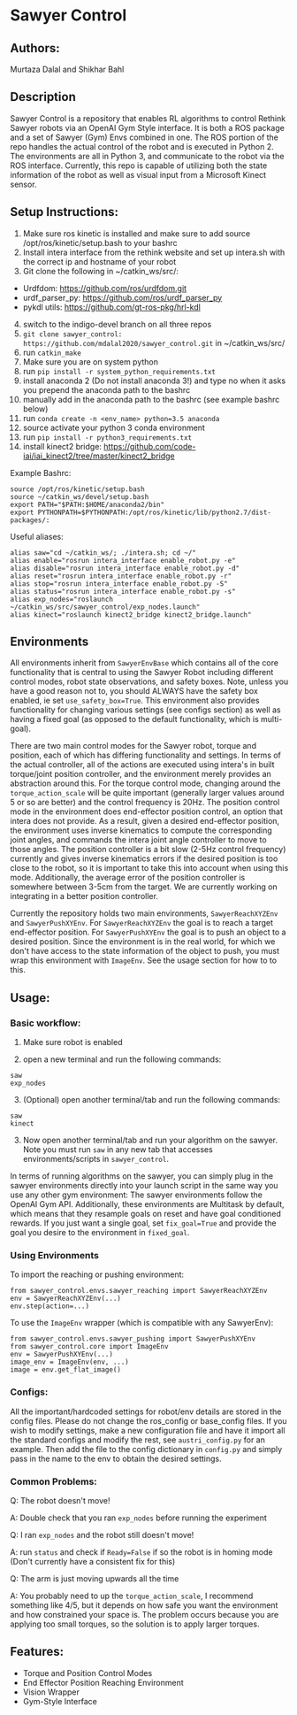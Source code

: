 # Sawyer Control
## Authors:
Murtaza Dalal and Shikhar Bahl 
## Description
Sawyer Control is a repository that enables RL algorithms to control Rethink Sawyer robots via an OpenAI Gym Style interface. It is both a ROS package and a set of Sawyer (Gym) Envs combined in one. The ROS portion of the repo handles the actual control of the robot and is executed in Python 2. The environments are all in Python 3, and communicate to the robot via the ROS interface. Currently, this repo is capable of utilizing both the state information of the robot as well as visual input from a Microsoft Kinect sensor. 

## Setup Instructions:
1. Make sure ros kinetic is installed and make sure to add source /opt/ros/kinetic/setup.bash to your bashrc
2. Install intera interface from the rethink website and set up intera.sh with the correct ip and hostname of your robot
3. Git clone the following in ~/catkin_ws/src/:
* Urdfdom: https://github.com/ros/urdfdom.git
* urdf_parser_py: https://github.com/ros/urdf_parser_py
* pykdl utils: https://github.com/gt-ros-pkg/hrl-kdl
4. switch to the indigo-devel branch on all three repos
5. `git clone sawyer_control: https://github.com/mdalal2020/sawyer_control.git` in ~/catkin_ws/src/
6. run `catkin_make`
7. Make sure you are on system python
8. run `pip install -r system_python_requirements.txt`
9. install anaconda 2 (Do not install anaconda 3!) and type no when it asks you prepend the anaconda path to the bashrc
10. manually add in the anaconda path to the bashrc (see example bashrc below)
11. run `conda create -n <env_name> python=3.5 anaconda`
12. source activate your python 3 conda environment
13. run `pip install -r python3_requirements.txt`
14. install kinect2 bridge: https://github.com/code-iai/iai_kinect2/tree/master/kinect2_bridge

Example Bashrc:
```
source /opt/ros/kinetic/setup.bash
source ~/catkin_ws/devel/setup.bash
export PATH="$PATH:$HOME/anaconda2/bin"
export PYTHONPATH=$PYTHONPATH:/opt/ros/kinetic/lib/python2.7/dist-packages/:
```
Useful aliases:
```
alias saw="cd ~/catkin_ws/; ./intera.sh; cd ~/"
alias enable="rosrun intera_interface enable_robot.py -e"
alias disable="rosrun intera_interface enable_robot.py -d"
alias reset="rosrun intera_interface enable_robot.py -r"
alias stop="rosrun intera_interface enable_robot.py -S"
alias status="rosrun intera_interface enable_robot.py -s"
alias exp_nodes="roslaunch ~/catkin_ws/src/sawyer_control/exp_nodes.launch"
alias kinect="roslaunch kinect2_bridge kinect2_bridge.launch"
```

## Environments
All environments inherit from `SawyerEnvBase` which contains all of the core functionality that is central to using the Sawyer Robot including different control modes, robot state observations, and safety boxes. Note, unless you have a good reason not to, you should ALWAYS have the safety box enabled, ie set `use_safety_box=True`. This environment also provides functionality for changing various settings (see configs section) as well as having a fixed goal (as opposed to the default functionality, which is multi-goal). 

There are two main control modes for the Sawyer robot, torque and position, each of which has differing functionality and settings. In terms of the actual controller, all of the actions are executed using intera's in built torque/joint position controller, and the environment merely provides an abstraction around this. For the torque control mode, changing around the `torque_action_scale` will be quite important (generally larger values around 5 or so are better) and the control frequency is 20Hz. The position control mode in the environment does end-effector position control, an option that intera does not provide. As a result, given a desired end-effector position, the environment uses inverse kinematics to compute the corresponding joint angles, and commands the intera joint angle controller to move to those angles. The position controller is a bit slow (2-5Hz control frequency) currently and gives inverse kinematics errors if the desired position is too close to the robot, so it is important to take this into account when using this mode. Additionally, the average error of the position controller is somewhere between 3-5cm from the target. We are currently working on integrating in a better position controller. 

Currently the repository holds two main environments, `SawyerReachXYZEnv` and `SawyerPushXYEnv`. For `SawyerReachXYZEnv` the goal is to reach a target end-effector position. For `SawyerPushXYEnv` the goal is to push an object to a desired position. Since the environment is in the real world, for which we don't have access to the state information of the object to push, you must wrap this environment with `ImageEnv`. See the usage section for how to to this.

## Usage:

### Basic workflow:

1. Make sure robot is enabled

2. open a new terminal and run the following commands:
``` 
saw
exp_nodes 
``` 
3. (Optional) open another terminal/tab and run the following commands:
```
saw 
kinect
```
3. Now open another terminal/tab and run your algorithm on the sawyer. Note you must run `saw` in any new tab that accesses environments/scripts in `sawyer_control`. 

In terms of running algorithms on the sawyer, you can simply plug in the sawyer environments directly into your launch script in the same way you use any other gym environment: The sawyer environments follow the OpenAI Gym API. Additionally, these environments are Multitask by default, which means that they resample goals on reset and have goal conditioned rewards. If you just want a single goal, set `fix_goal=True` and provide the goal you desire to the environment in `fixed_goal`.  

### Using Environments

To import the reaching or pushing environment:

```
from sawyer_control.envs.sawyer_reaching import SawyerReachXYZEnv
env = SawyerReachXYZEnv(...)
env.step(action=...)
```

To use the `ImageEnv` wrapper (which is compatible with any SawyerEnv):
```
from sawyer_control.envs.sawyer_pushing import SawyerPushXYEnv
from sawyer_control.core import ImageEnv
env = SawyerPushXYEnv(...)
image_env = ImageEnv(env, ...)
image = env.get_flat_image()
```

### Configs:
All the important/hardcoded settings for robot/env details are stored in the config files. Please do not change the ros_config or base_config files. If you wish to modify settings, make a new configuration file and have it import all the standard configs and modify the rest, see `austri_config.py` for an example. Then add the file to the config dictionary in `config.py` and simply pass in the name to the env to obtain the desired settings. 

### Common Problems:
Q: The robot doesn't move!

A: Double check that you ran `exp_nodes` before running the experiment

Q: I ran `exp_nodes` and the robot still doesn't move!

A: run `status` and check if `Ready=False` if so the robot is in homing mode (Don't currently have a consistent fix for this)

Q: The arm is just moving upwards all the time

A: You probably need to up the `torque_action_scale`, I recommend something like 4/5, but it depends on how safe you want the environment and how constrained your space is. The problem occurs because you are applying too small torques, so the solution is to apply larger torques. 


## Features:
* Torque and Position Control Modes
* End Effector Position Reaching Environment
* Vision Wrapper 
* Gym-Style Interface 
